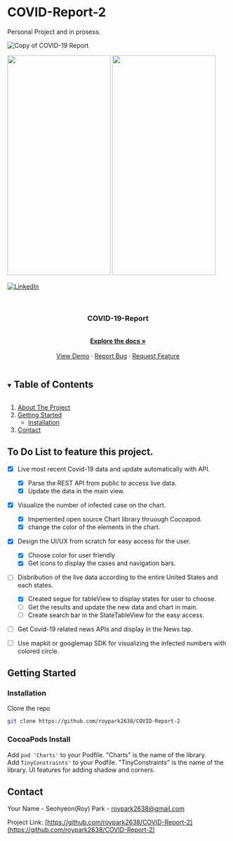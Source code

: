 # COVID-Report-2
Personal Project and in prosess.

![Copy of COVID-19 Report](https://user-images.githubusercontent.com/47404333/101321490-4bfb5600-381a-11eb-878e-6ca0187550fb.png)

<img src="https://user-images.githubusercontent.com/47404333/101322423-d85a4880-381b-11eb-885d-9e6e33e22b2e.png" width="235" height="500">  <img src="https://user-images.githubusercontent.com/47404333/102125333-60cd8000-3dfe-11eb-9201-1eedff6951a6.png" width="235" height="500"> 


[![LinkedIn][linkedin-shield]][linkedin-url]



<!-- PROJECT LOGO -->
<br />
<p align="center">
  <a href="https://github.com/roypark2638/COVID-Report-2">
  </a>

  <h3 align="center">COVID-19-Report
</h3>

  <p align="center">
    <br />
    <a href="https://github.com/roypark2638/COVID-Report-2"><strong>Explore the docs »</strong></a>
    <br />
    <br />
    <a href="https://github.com/roypark2638/COVID-Report-2">View Demo</a>
    ·
    <a href="https://github.com/roypark2638/COVID-Report-2/issues">Report Bug</a>
    ·
    <a href="https://github.com/roypark2638/COVID-Report-2/issues">Request Feature</a>
  </p>
</p>



<!-- TABLE OF CONTENTS -->
<details open="open">
  <summary><h2 style="display: inline-block">Table of Contents</h2></summary>
  <ol>
    <li>
      <a href="#about-the-project">About The Project</a>
      <ul>
      </ul>
    </li>
    <li>
      <a href="#getting-started">Getting Started</a>
      <ul>
        <li><a href="#installation">Installation</a></li>
      </ul>
    </li>
    <li><a href="#contact">Contact</a></li>
  </ol>
</details>



<!-- ABOUT THE PROJECT -->
## To Do List to feature this project.

* [x] Live most recent Covid-19 data and update automatically with API.
  * [x] Parse the REST API from public to access live data.
  * [x] Update the data in the main view.
* [x] Visualize the number of infected case on the chart.
  * [x] Impemented open source Chart library thruough Cocoapod.
  * [x] change the color of the elements in the chart.
* [x] Design the UI/UX from scratch for easy access for the user.
  * [x] Choose color for user friendly
  * [x] Get icons to display the cases and navigation bars.
* [ ] Disbribution of the live data according to the entire United States and each states.
  * [x] Created segue for tableView to display states for user to choose.
  * [ ] Get the results and update the new data and chart in main.
  * [ ] Create search bar in the StateTableView for the easy access.
* [ ] Get Covid-19 related news APIs and display in the News tap.
* [ ] Use mapkit or googlemap SDK for visualizing the infected numbers with colored circle.



## Getting Started

### Installation

Clone the repo
   ```sh
   git clone https://github.com/roypark2638/COVID-Report-2
   ```
   
### CocoaPods Install   

Add `pod 'Charts'` to your Podfile. "Charts" is the name of the library.  
Add `TinyConstraints'` to your Podfile. "TinyConstraints" is the name of the library. UI features for adding shadow and corners.



<!-- CONTACT -->
## Contact

Your Name - Seohyeon(Roy) Park - roypark2638@gmail.com

Project Link: [https://github.com/roypark2638/COVID-Report-2](https://github.com/roypark2638/COVID-Report-2)




[linkedin-shield]: https://img.shields.io/badge/-LinkedIn-black.svg?style=for-the-badge&logo=linkedin&colorB=555
[linkedin-url]: https://www.linkedin.com/in/roypark2638/
